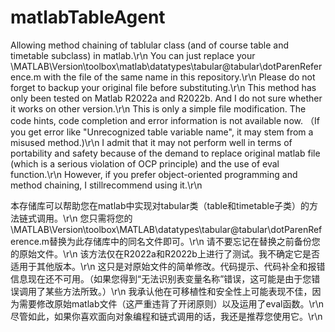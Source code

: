 # matlabTableAgent
Allowing method chaining of tablular class (and of course table and timetable subclass) in matlab.\r\n
You can just replace your \MATLAB\Version\toolbox\matlab\datatypes\tabular\@tabular\dotParenReference.m with the file of the same name in this repository.\r\n
Please do not forget to backup your original file before substituting.\r\n
This method has only been tested on Matlab R2022a and R2022b. And I do not sure whether it works on other version.\r\n
This is only a simple file modification. The code hints, code completion and error information is not available now. （If you get error like "Unrecognized table variable name", it may stem from a misused method.)\r\n
I admit that it may not perform well in terms of portability and safety because of the demand to replace original matlab file (which is a serious violation of OCP principle) and the use of eval function.\r\n
However, if you prefer object-oriented programming and method chaining, I stillrecommend using it.\r\n

本存储库可以帮助您在matlab中实现对tabular类（table和timetable子类）的方法链式调用。\r\n
您只需将您的\MATLAB\Version\toolbox\MATLAB\datatypes\tabular\@tabular\dotParenReference.m替换为此存储库中的同名文件即可。\r\n
请不要忘记在替换之前备份您的原始文件。\r\n
该方法仅在R2022a和R2022b上进行了测试。我不确定它是否适用于其他版本。\r\n
这只是对原始文件的简单修改。代码提示、代码补全和报错信息现在还不可用。（如果您得到“无法识别表变量名称”错误，这可能是由于您错误调用了某些方法所致。）\r\n
我承认他在可移植性和安全性上可能表现不佳，因为需要修改原始matlab文件（这严重违背了开闭原则）以及运用了eval函数。\r\n
尽管如此，如果你喜欢面向对象编程和链式调用的话，我还是推荐您使用它。\r\n

